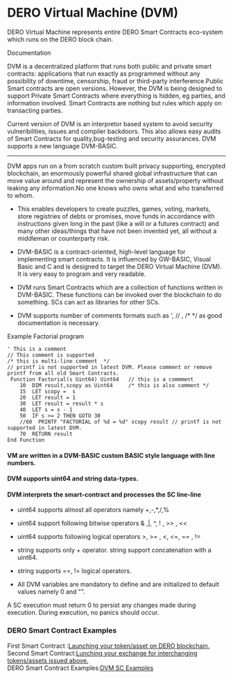 # DERO Virtual Machine (DVM) 

DERO Virtual Machine represents entire DERO Smart Contracts eco-system which runs on the DERO block chain.

Documentation

DVM is a decentralized platform that runs both public and private smart contracts: applications that run exactly as programmed without any possibility of downtime, censorship, fraud or third-party interference.Public Smart contracts are open versions. However, the  DVM is being designed to support Private Smart Contracts where everything is hidden, eg parties, and information involved. Smart Contracts are nothing but rules which apply on transacting parties.

Current version of DVM is an interpretor based system to avoid security vulneribilities, issues and compiler backdoors. This also allows easy audits of Smart Contracts for quality,bug-testing and security assurances. DVM supports a new language DVM-BASIC.

-----



DVM apps run on a from scratch custom built privacy supporting, encrypted blockchain, an enormously powerful shared global infrastructure that can move value around and represent the ownership of assets/property without leaking any information.No one knows who owns what and who transferred to whom.

* This enables developers to create puzzles, games, voting, markets, store registries of debts or promises, move funds in accordance with instructions given long in the past (like a will or a futures contract) and many other ideas/things that have not been invented yet, all without a middleman or counterparty risk.


* DVM-BASIC is a contract-oriented, high-level language for implementing smart contracts. It is influenced by GW-BASIC, Visual Basic and C and is designed to target the DERO Virtual Machine (DVM). It is very easy to program and very readable.

* DVM runs Smart Contracts which are a collection of functions written in DVM-BASIC.
These functions can be invoked over the blockchain to do something. SCs can act as libraries for other SCs.


* DVM supports number of comments formats such as ', // , /* */  as good documentation is necessary.

Example Factorial program

```
' This is a comment
// This comment is supported
/* this is multi-line comment  */
// printf is not supported in latest DVM. Please comment or remove printf from all old Smart Contracts.
 Function Factorial(s Uint64) Uint64   // this is a commment
	10  DIM result,scopy as Uint64     /* this is also comment */
	15  LET scopy =  s
	20  LET result = 1
	30  LET result = result * s
	40  LET s = s - 1
	50  IF s >= 2 THEN GOTO 30
	//60  PRINTF "FACTORIAL of %d = %d" scopy result // printf is not supported in latest DVM.
	70  RETURN result
End Function
```

#### VM are written in a DVM-BASIC custom BASIC style language with line numbers.
#### DVM supports  uint64 and string data-types.
#### DVM interprets the smart-contract and processes the SC line-line 
 
* uint64 supports almost all operators namely  +,-,*,/,% 
* uint64 support following bitwise operators & ,|,  ^, ! , >> , <<
* uint64 supports following  logical operators  >, >= , <, <=, == , !=  

* string supports only + operator. string support concatenation with a uint64.
* string supports ==, != logical operators.

* All DVM variables are mandatory to define and are initialized to default values namely 0  and "".


A SC execution must return 0 to persist any changes made during execution. During execution, no panics should occur.

### DERO Smart Contract Examples  
First Smart Contract :[Launching your token/asset on DERO blockchain.](https://github.com/deroproject/documentation/blob/master/DVMDOCS/examples/token/token_sc_guide.md)  
Second Smart Contract:[Lunching your exchange for interchanging tokens/assets issued above.](https://github.com/deroproject/documentation/tree/master/DVMDOCS/examples/assetexchange)  
DERO Smart Contract Examples:[DVM SC Examples](https://github.com/deroproject/documentation/tree/master/DVMDOCS/examples)  
